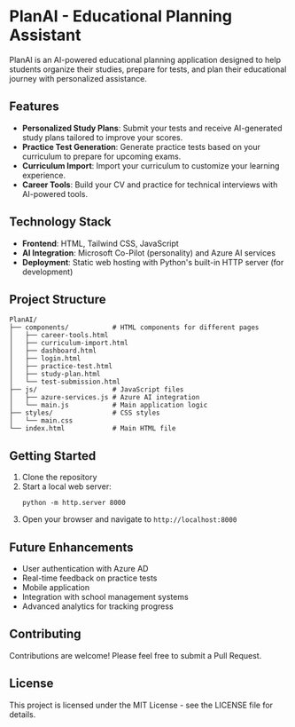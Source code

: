 # PlanAI - Educational Planning Assistant

PlanAI is an AI-powered educational planning application designed to help students organize their studies, prepare for tests, and plan their educational journey with personalized assistance.

## Features

- **Personalized Study Plans**: Submit your tests and receive AI-generated study plans tailored to improve your scores.
- **Practice Test Generation**: Generate practice tests based on your curriculum to prepare for upcoming exams.
- **Curriculum Import**: Import your curriculum to customize your learning experience.
- **Career Tools**: Build your CV and practice for technical interviews with AI-powered tools.

## Technology Stack

- **Frontend**: HTML, Tailwind CSS, JavaScript
- **AI Integration**: Microsoft Co-Pilot (personality) and Azure AI services
- **Deployment**: Static web hosting with Python's built-in HTTP server (for development)

## Project Structure

```
PlanAI/
├── components/           # HTML components for different pages
│   ├── career-tools.html
│   ├── curriculum-import.html
│   ├── dashboard.html
│   ├── login.html
│   ├── practice-test.html
│   ├── study-plan.html
│   └── test-submission.html
├── js/                   # JavaScript files
│   ├── azure-services.js # Azure AI integration
│   └── main.js           # Main application logic
├── styles/               # CSS styles
│   └── main.css
└── index.html            # Main HTML file
```

## Getting Started

1. Clone the repository
2. Start a local web server:
   ```
   python -m http.server 8000
   ```
3. Open your browser and navigate to `http://localhost:8000`

## Future Enhancements

- User authentication with Azure AD
- Real-time feedback on practice tests
- Mobile application
- Integration with school management systems
- Advanced analytics for tracking progress

## Contributing

Contributions are welcome! Please feel free to submit a Pull Request.

## License

This project is licensed under the MIT License - see the LICENSE file for details.
